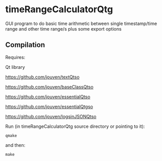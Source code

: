 # timeRangeCalculatorQtg
GUI program to do basic time arithmetic between single timestamp/time range and other time range/s plus some export options

Compilation
-----------
Requires:

Qt library

https://github.com/jouven/textQtso

https://github.com/jouven/baseClassQtso

https://github.com/jouven/essentialQtso

https://github.com/jouven/essentialQtgso

https://github.com/jouven/logsinJSONQtso

Run (in timeRangeCalculatorQtg source directory or pointing to it):

    qmake

and then:

    make

